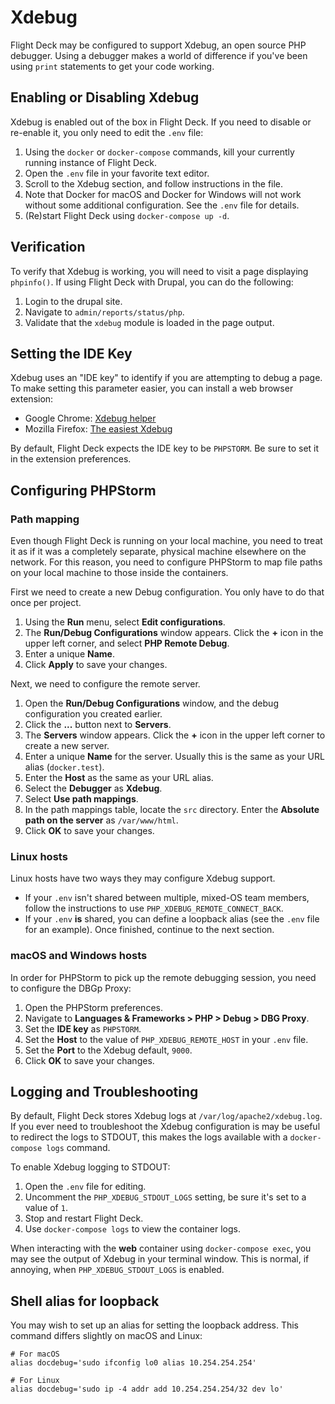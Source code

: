 # Xdebug

Flight Deck may be configured to support Xdebug, an open source PHP debugger. Using a debugger makes a world of difference if you've been using `print` statements to get your code working.

## Enabling or Disabling Xdebug

Xdebug is enabled out of the box in Flight Deck. If you need to disable or re-enable it, you only need to edit the `.env` file:

1. Using the `docker` or `docker-compose` commands, kill your currently running instance of Flight Deck.
2. Open the `.env` file in your favorite text editor.
3. Scroll to the Xdebug section, and follow instructions in the file.
4. Note that Docker for macOS and Docker for Windows will not work without some additional configuration. See the `.env` file for details.
5. (Re)start Flight Deck using `docker-compose up -d`.

## Verification

To verify that Xdebug is working, you will need to visit a page displaying `phpinfo()`. If using Flight Deck with Drupal, you can do the following:

1. Login to the drupal site.
2. Navigate to `admin/reports/status/php`.
3. Validate that the `xdebug` module is loaded in the page output.

## Setting the IDE Key

Xdebug uses an "IDE key" to identify if you are attempting to debug a page. To make setting this parameter easier, you can install a web browser extension:

* Google Chrome: [Xdebug helper](https://chrome.google.com/webstore/detail/xdebug-helper/eadndfjplgieldjbigjakmdgkmoaaaoc?hl=en)
* Mozilla Firefox: [The easiest Xdebug](https://addons.mozilla.org/en-US/firefox/addon/the-easiest-xdebug)

By default, Flight Deck expects the IDE key to be `PHPSTORM`. Be sure to set it in the extension preferences.

## Configuring PHPStorm

### Path mapping

Even though Flight Deck is running on your local machine, you need to treat it as if it was a completely separate, physical machine elsewhere on the network. For this reason, you need to configure PHPStorm to map file paths on your local machine to those inside the containers.

First we need to create a new Debug configuration. You only have to do that once per project.

1. Using the **Run** menu, select **Edit configurations**.
2. The **Run/Debug Configurations** window appears. Click the **+** icon in the upper left corner, and select **PHP Remote Debug**.
3. Enter a unique **Name**.
4. Click **Apply** to save your changes.

Next, we need to configure the remote server.

1. Open the **Run/Debug Configurations** window, and the debug configuration you created earlier.
2. Click the **...** button next to **Servers**.
3. The **Servers** window appears. Click the **+** icon in the upper left corner to create a new server.
4. Enter a unique **Name** for the server. Usually this is the same as your URL alias (`docker.test`).
5. Enter the **Host** as the same as your URL alias.
6. Select the **Debugger** as **Xdebug**.
7. Select **Use path mappings**.
8. In the path mappings table, locate the `src` directory. Enter the **Absolute path on the server** as `/var/www/html`.
9. Click **OK** to save your changes.

### Linux hosts

Linux hosts have two ways they may configure Xdebug support.
* If your `.env` isn't shared between multiple, mixed-OS team members, follow the instructions to use  `PHP_XDEBUG_REMOTE_CONNECT_BACK`.
* If your `.env` **is** shared, you can define a loopback alias (see the `.env` file for an example). Once finished, continue to the next section.

### macOS and Windows hosts

In order for PHPStorm to pick up the remote debugging session, you need to configure the DBGp Proxy:

1. Open the PHPStorm preferences.
2. Navigate to **Languages & Frameworks &gt; PHP &gt; Debug &gt; DBG Proxy**.
3. Set the **IDE key** as `PHPSTORM`.
4. Set the **Host** to the value of `PHP_XDEBUG_REMOTE_HOST` in your `.env` file.
5. Set the **Port** to the Xdebug default, `9000`.
6. Click **OK** to save your changes.

## Logging and Troubleshooting

By default, Flight Deck stores Xdebug logs at `/var/log/apache2/xdebug.log`. If you ever need to troubleshoot the Xdebug configuration is may be useful to redirect the logs to STDOUT, this makes the logs available with a `docker-compose logs` command.

To enable Xdebug logging to STDOUT:

1. Open the `.env` file for editing.
2. Uncomment the `PHP_XDEBUG_STDOUT_LOGS` setting, be sure it's set to a value of `1`.
3. Stop and restart Flight Deck.
4. Use `docker-compose logs` to view the container logs.

When interacting with the **web** container using `docker-compose exec`, you may see the output of Xdebug in your terminal window. This is normal, if annoying, when `PHP_XDEBUG_STDOUT_LOGS` is enabled.

## Shell alias for loopback

You may wish to set up an alias for setting the loopback address. This command differs slightly on macOS and Linux:

```shell
# For macOS
alias docdebug='sudo ifconfig lo0 alias 10.254.254.254'

# For Linux
alias docdebug='sudo ip -4 addr add 10.254.254.254/32 dev lo'
```